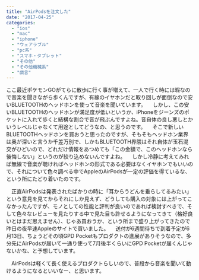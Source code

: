 ```yaml
---
title: "AirPodsを注文した"
date: "2017-04-25"
categories: 
  - "ios"
  - "mac"
  - "iphone"
  - "ウェアラブル"
  - "pc系"
  - "スマホ・タブレット"
  - "その他"
  - "その他機械系"
  - "戯言"
---
```


ここ最近ポケモンGOがてらに散歩に行く事が増えて、一人で行く時には暇なので音楽を聞きながら歩くんですが、有線のイヤホンだと取り回しが面倒なので安いBLUETOOTHのヘッドホンを使って音楽を聞いています。 　しかし、この安いBLUETOOTHのヘッドホンが満足度が低いというか、iPhoneをジーンズのポケットに入れて歩くと結構な割合で音が飛ぶんですよね。音自体の良し悪しとかいうレベルじゃなくて用途としてどうなの、と思うのです。 　そこで新しいBLUETOOTHヘッドホンを買おうと思ったのですが、そもそもヘッドホン業界は奥が深いと言うか千差万別で、しかもBLUETOOTH界隈はそれ自体が玉石混交がひどいので、どれだけ情報をあつめても「この金額で、このヘッドホンなら後悔しない」というのが絞り込めないんですよね。 　しかし冷静に考えてみれば無線で音楽が聴ければヘッドホンの形式である必要はなくイヤホンでもいいので、それについて色々調べる中でAppleのAirPodsが一定の評価を得ているな、という所にたどり着いたのです。

　正直AirPodsは発表されたばかりの時に「耳からうどんを垂らしてるみたい」という意見を見てからそれにしか見えず、どうしても購入の対象には上がってこなかったんですが、モノとしての性能と評判が良いのであれば検討すべきで、そして色々なレビューを見たりする中で見た目も許せるようになってきて（格好良いとはまだ思えません）、じゃあ買おうか、という所まで盛り上がってきたので昨日の夜早速Appleのサイトで買いました。 　送付が6週間待ちで到着予定が6月13日、ちょうどその頃GPD Pocketもプロダクトの進展がありそうなので、多分先にAirPodsが届いて一通り使って7月後半くらいにGPD Pocketが届くんじゃないかな、と予想しています。

　AirPodsは軽くて長く使えるプロダクトらしいので、普段から音楽を聞いて動けるようになるといいなー、と思います。
